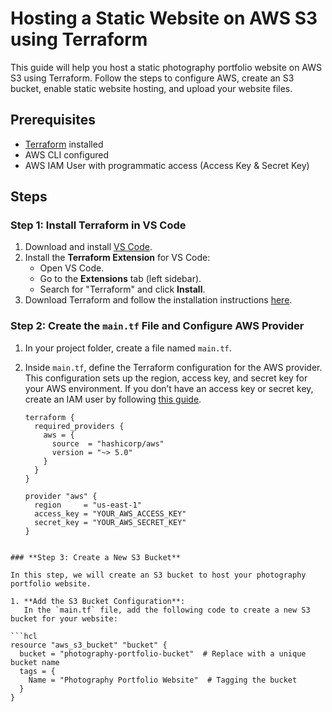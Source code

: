 # Hosting a Static Website on AWS S3 using Terraform

This guide will help you host a static photography portfolio website on AWS S3 using Terraform. Follow the steps to configure AWS, create an S3 bucket, enable static website hosting, and upload your website files.

## Prerequisites
- [Terraform](https://www.terraform.io/downloads) installed
- AWS CLI configured
- AWS IAM User with programmatic access (Access Key & Secret Key)

## Steps

### Step 1: Install Terraform in VS Code
1. Download and install [VS Code](https://code.visualstudio.com/).
2. Install the **Terraform Extension** for VS Code:
   - Open VS Code.
   - Go to the **Extensions** tab (left sidebar).
   - Search for "Terraform" and click **Install**.
3. Download Terraform and follow the installation instructions [here](https://developer.hashicorp.com/terraform/downloads).

### Step 2: Create the `main.tf` File and Configure AWS Provider
1. In your project folder, create a file named `main.tf`.
2. Inside `main.tf`, define the Terraform configuration for the AWS provider. This configuration sets up the region, access key, and secret key for your AWS environment. If you don’t have an access key or secret key, create an IAM user by following [this guide](https://docs.aws.amazon.com/IAM/latest/UserGuide/id_users_create.html).
   
   ```hcl
   terraform {
     required_providers {
       aws = {
         source  = "hashicorp/aws"
         version = "~> 5.0"
       }
     }
   }

   provider "aws" {
     region     = "us-east-1"
     access_key = "YOUR_AWS_ACCESS_KEY"
     secret_key = "YOUR_AWS_SECRET_KEY"
   }
```

### **Step 3: Create a New S3 Bucket**

In this step, we will create an S3 bucket to host your photography portfolio website.

1. **Add the S3 Bucket Configuration**:
   In the `main.tf` file, add the following code to create a new S3 bucket for your website:

```hcl
resource "aws_s3_bucket" "bucket" {
  bucket = "photography-portfolio-bucket"  # Replace with a unique bucket name
  tags = {
    Name = "Photography Portfolio Website"  # Tagging the bucket
  }
}

